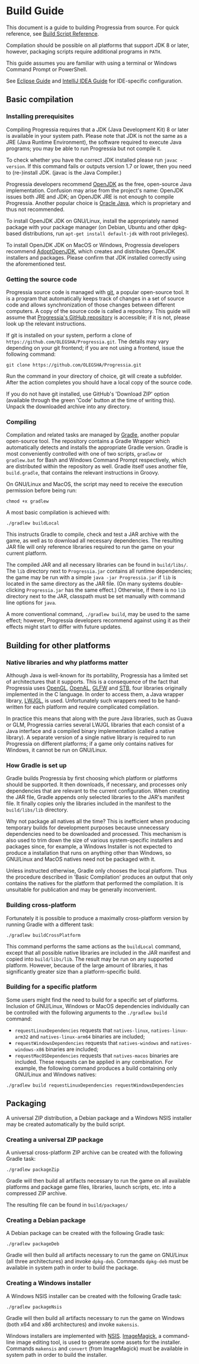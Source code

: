 # Build Guide

This document is a guide to building Progressia from source. For quick reference, see
[Build Script Reference](BuildScriptReference.md).

Compilation should be possible on all platforms that support JDK 8 or later, however, packaging scripts require
additional programs in `PATH`.

This guide assumes you are familiar with using a terminal or Windows Command Prompt or PowerShell.

See [Eclipse Guide](EclipseGuide.md) and [IntelliJ IDEA Guide](IntelliJIDEAGuide.md) for IDE-specific configuration.

## Basic compilation

### Installing prerequisites

Compiling Progressia requires that a JDK (Java Development Kit) 8 or later is available in your system path. Please
note that JDK is not the same as a JRE (Java Runtime Environment), the software required to execute Java programs;
you may be able to run Progressia but not compile it.

To check whether you have the correct JDK installed please run
	`javac -version`.
If this command fails or outputs version 1.7 or lower, then you need to (re-)install JDK. (javac is the Java
Compiler.)

Progressia developers recommend [OpenJDK](https://openjdk.java.net/) as the free, open-source Java implementation.
Confusion may arise from the project's name: OpenJDK issues both JRE and JDK; an OpenJDK JRE is not enough to compile
Progressia. Another popular choice is [Oracle Java](https://www.oracle.com/java/technologies/), which is proprietary
and thus not recommended.

To install OpenJDK JDK on GNU/Linux, install the appropriately named package with your package manager (on Debian,
Ubuntu and other dpkg-based distributions, run
	`apt-get install default-jdk`
with root privileges).

To install OpenJDK JDK on MacOS or Windows, Progressia developers recommend [AdoptOpenJDK](https://adoptopenjdk.net/),
which creates and distributes OpenJDK installers and packages. Please confirm that JDK installed correctly using
the aforementioned test.

### Getting the source code

Progressia source code is managed with [git](https://git-scm.com/), a popular open-source tool. It is a program that
automatically keeps track of changes in a set of source code and allows synchronization of those changes between
different computers. A copy of the source code is called a repository. This guide will assume that
[Progressia's GitHub repository](https://github.com/OLEGSHA/Progressia/) is accessible; if it is not, please look up
the relevant instructions.

If git is installed on your system, perform a clone of
	`https://github.com/OLEGSHA/Progressia.git`.
The details may vary depending on your git frontend; if you are not using a frontend, issue the following command:

```
git clone https://github.com/OLEGSHA/Progressia.git
```

Run the command in your directory of choice, git will create a subfolder. After the action completes you should
have a local copy of the source code.

If you do not have git installed, use GitHub's 'Download ZIP' option (available through the green 'Code' button at
the time of writing this). Unpack the downloaded archive into any directory.

### Compiling

Compilation and related tasks are managed by [Gradle](https://gradle.org/), another popular open-source tool. The repository
contains a Gradle Wrapper which automatically detects and installs the appropriate Gradle version. Gradle is most
conveniently controlled with one of two scripts, `gradlew` or `gradlew.bat` for Bash and Windows Command Prompt respectively,
which are distributed within the repository as well. Gradle itself uses another file, `build.gradle`, that contains the
relevant instructions in Groovy.

On GNU/Linux and MacOS, the script may need to receive the execution permission before being run:

```
chmod +x gradlew
```

A most basic compilation is achieved with:

```
./gradlew buildLocal
```

This instructs Gradle to compile, check and test a JAR archive with the game, as well as to download all necessary
dependencies. The resulting JAR file will only reference libraries required to run the game on your current platform.

The compiled JAR and all necessary libraries can be found in `build/libs/`. The `lib` directory next to `Progressia.jar`
contains all runtime dependencies; the game may be run with a simple
	`java -jar Progressia.jar`
if `lib` is located in the same directory as the JAR file. (On many systems double-clicking `Progressia.jar` has the
same effect.) Otherwise, if there is no `lib` directory next to the JAR, classpath must be set manually with command
line options for `java`.

A more conventional command, `./gradlew build`, may be used to the same effect; however, Progressia developers recommend
against using it as their effects might start to differ with future updates.

## Building for other platforms

### Native libraries and why platforms matter

Although Java is well-known for its portability, Progressia has a limited set of architectures that it supports.
This is a consequence of the fact that Progressia uses [OpenGL](https://en.wikipedia.org/wiki/OpenGL),
[OpenAL](https://en.wikipedia.org/wiki/OpenAL), [GLFW](https://www.glfw.org) and [STB](https://github.com/nothings/stb),
four libraries originally implemented in the C language. In order to access them, a Java wrapper library,
[LWJGL](https://www.lwjgl.org/), is used. Unfortunately such wrappers need to be hand-written for each platform
and require complicated compilation.

In practice this means that along with the pure Java libraries, such as Guava or GLM, Progressia carries several
LWJGL libraries that each consist of a Java interface and a compiled binary implementation (called a native library).
A separate version of a single native library is required to run Progressia on different platforms; if a game only
contains natives for Windows, it cannot be run on GNU/Linux.

### How Gradle is set up

Gradle builds Progressia by first choosing which platform or platforms should be supported. It then downloads,
if necessary, and processes only dependencies that are relevant to the current configuration. When creating the JAR
file, Gradle appends only selected libraries to the JAR's manifest file. It finally copies only the libraries included
in the manifest to the `build/libs/lib` directory.

Why not package all natives all the time? This is inefficient when producing temporary builds for development purposes
because unnecessary dependencies need to be downloaded and processed. This mechanism is also used to trim down the
size of various system-specific installers and packages since, for example, a Windows Installer is not expected to
produce a installation that runs on anything other than Windows, so GNU/Linux and MacOS natives need not be packaged
with it.

Unless instructed otherwise, Gradle only chooses the local platform. Thus the procedure described in 'Basic Compilation'
produces an output that only contains the natives for the platform that performed the compilation. It is unsuitable for
publication and may be generally inconvenient.

### Building cross-platform

Fortunately it is possible to produce a maximally cross-platform version by running Gradle with a different task:

```
./gradlew buildCrossPlatform
```

This command performs the same actions as the `buildLocal` command, except that all possible native libraries are
included in the JAR manifest and copied into `build/libs/lib`. The result may be run on any supported platform.
However, because of the large amount of libraries, it has significantly greater size than a platform-specific
build.

### Building for a specific platform

Some users might find the need to build for a specific set of platforms. Inclusion of GNU/Linux, Windows or MacOS
dependencies individually can be controlled with the following arguments to the `./gradlew build` command:
- `requestLinuxDependencies` requests that `natives-linux`, `natives-linux-arm32` and `natives-linux-arm64` binaries are included;
- `requestWindowsDependencies` requests that `natives-windows` and `natives-windows-x86` binaries are included;
- `requestMacOSDependencies` requests that `natives-macos` binaries are included.
These requests can be applied in any combination. For example, the following command produces a build containing only
GNU/Linux and Windows natives:

```
./gradlew build requestLinuxDependencies requestWindowsDependencies
```

## Packaging

A universal ZIP distribution, a Debian package and a Windows NSIS installer may be created automatically by the build
script.

### Creating a universal ZIP package

A universal cross-platform ZIP archive can be created with the following Gradle task:

```
./gradlew packageZip
```

Gradle will then build all artifacts necessary to run the game on all available platforms and package game files,
libraries, launch scripts, etc. into a compressed ZIP archive.

The resulting file can be found in `build/packages/`

### Creating a Debian package

A Debian package can be created with the following Gradle task:

```
./gradlew packageDeb
```

Gradle will then build all artifacts necessary to run the game on GNU/Linux (all three architectures) and invoke
`dpkg-deb`. Commands `dpkg-deb` must be available in system path in order to build the package.

### Creating a Windows installer

A Windows NSIS installer can be created with the following Gradle task:

```
./gradlew packageNsis
```

Gradle will then build all artifacts necessary to run the game on Windows (both x64 and x86 architectures) and invoke
`makensis`.

Windows installers are implemented with [NSIS](https://nsis.sourceforge.io/). [ImageMagick](https://imagemagick.org),
a command-line image editing tool, is used to generate some assets for the installer. Commands `makensis` and
`convert` (from ImageMagick) must be available in system path in order to build the installer.
